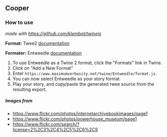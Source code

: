 ## Cooper

### How to use

*made with https://github.com/klembot/twinejs*

**Format:** Twee2 [documentation](https://dan-q.github.io/twee2/index.html)

**Formater:** Entweedle [documentation](https://www.maximumverbosity.net/twine/Entweedle/)
1. To use Entweedle as a Twine 2 format, click the "Formats" link in Twine. 
2. Click on "Add a New Format"
3. Enter `https://www.maximumverbosity.net/twine/Entweedle/format.js`. 
4. You can now select Entweedle as your story format. 
5. Play your story, and copy/paste the generated twee source from the resulting export. 

##### Images from

* https://www.flickr.com/photos/internetarchivebookimages/page1
* https://www.flickr.com/photos/powerhouse_museum/page1
* https://www.flickr.com/search/?license=2%2C3%2C4%2C5%2C6%2C9
